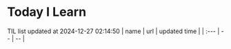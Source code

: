 # Today I Learn 
TIL list updated at 2024-12-27 02:14:50
| name | url | updated time |
| :--- | -- | -- |
